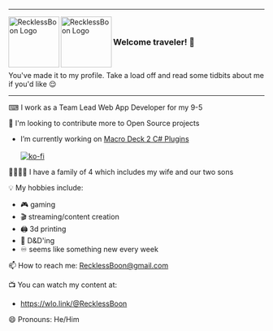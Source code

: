 
---

<p>
<img align="left" alt="RecklessBoon Logo" width="100px" src="https://user-images.githubusercontent.com/16234384/147182828-7cf52f67-823d-4780-85e5-e02c9481666e.png#gh-light-mode-only" />
<img align="left" alt="RecklessBoon Logo" width="100px" src="https://user-images.githubusercontent.com/16234384/147182838-eb7ee6fe-43f8-43ca-a354-e7a56a2c3bb0.png#gh-dark-mode-only" />
 <br/>

### Welcome traveler! 👋
  
  <br/>
 
You've made it to my profile. Take a load off and read some tidbits about me if you'd like 😌
</p>

---

⌨ I work as a Team Lead Web App Developer for my 9-5

🔭 I'm looking to contribute more to Open Source projects
   - <span>I’m currently working on [Macro Deck 2 C# Plugins](https://github.com/SuchByte/Macro-Deck)<br/><br/>
   [![ko-fi](https://ko-fi.com/img/githubbutton_sm.svg)](https://ko-fi.com/Z8Z37FRBM)</span>

👨‍👩‍👦‍👦 I have a family of 4 which includes my wife and our two sons

💡 My hobbies include:
- 🎮 gaming
- 🎬 streaming/content creation
- 🖨 3d printing
- 🎲 D&D'ing
- ♾ seems like something new every week

📫 How to reach me: RecklessBoon@gmail.com

📺 You can watch my content at: 
  - https://wlo.link/@RecklessBoon

😄 Pronouns: He/Him

